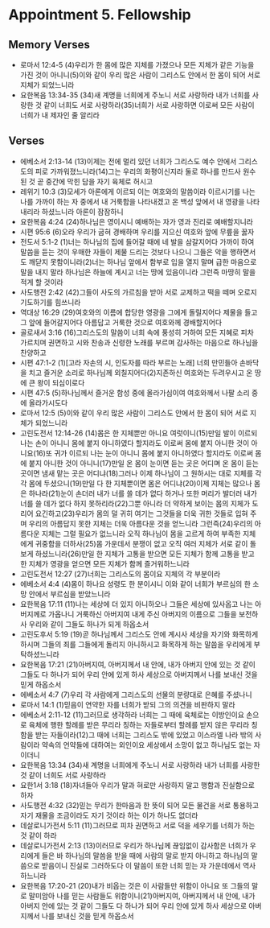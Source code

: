 #  Appointment 5. Fellowship

## Memory Verses
- 로마서 12:4-5 (4)우리가 한 몸에 많은 지체를 가졌으나 모든 지체가 같은 기능을 가진 것이 아니니(5)이와 같이 우리 많은 사람이 그리스도 안에서 한 몸이 되어 서로 지체가 되었느니라
- 요한복음 13:34-35 (34)새 계명을 너희에게 주노니 서로 사랑하라 내가 너희를 사랑한 것 같이 너희도 서로 사랑하라(35)너희가 서로 사랑하면 이로써 모든 사람이 너희가 내 제자인 줄 알리라

## Verses
- 에베소서 2:13-14 (13)이제는 전에 멀리 있던 너희가 그리스도 예수 안에서 그리스도의 피로 가까워졌느니라(14)그는 우리의 화평이신지라 둘로 하나를 만드사 원수 된 것 곧 중간에 막힌 담을 자기 육체로 허시고
- 레위기 10:3 (3)모세가 아론에게 이르되 이는 여호와의 말씀이라 이르시기를 나는 나를 가까이 하는 자 중에서 내 거룩함을 나타내겠고 온 백성 앞에서 내 영광을 나타내리라 하셨느니라 아론이 잠잠하니
- 요한복음 4:24 (24)하나님은 영이시니 예배하는 자가 영과 진리로 예배할지니라
- 시편 95:6 (6)오라 우리가 굽혀 경배하며 우리를 지으신 여호와 앞에 무릎을 꿇자
- 전도서 5:1-2 (1)너는 하나님의 집에 들어갈 때에 네 발을 삼갈지어다 가까이 하여 말씀을 듣는 것이 우매한 자들이 제물 드리는 것보다 나으니 그들은 악을 행하면서도 깨닫지 못함이니라(2)너는 하나님 앞에서 함부로 입을 열지 말며 급한 마음으로 말을 내지 말라 하나님은 하늘에 계시고 너는 땅에 있음이니라 그런즉 마땅히 말을 적게 할 것이라
- 사도행전 2:42 (42)그들이 사도의 가르침을 받아 서로 교제하고 떡을 떼며 오로지 기도하기를 힘쓰니라
- 역대상 16:29 (29)여호와의 이름에 합당한 영광을 그에게 돌릴지어다 제물을 들고 그 앞에 들어갈지어다 아름답고 거룩한 것으로 여호와께 경배할지어다
- 골로새서 3:16 (16)그리스도의 말씀이 너희 속에 풍성히 거하여 모든 지혜로 피차 가르치며 권면하고 시와 찬송과 신령한 노래를 부르며 감사하는 마음으로 하나님을 찬양하고
- 시편 47:1-2 (1)[고라 자손의 시, 인도자를 따라 부르는 노래] 너희 만민들아 손바닥을 치고 즐거운 소리로 하나님께 외칠지어다(2)지존하신 여호와는 두려우시고 온 땅에 큰 왕이 되심이로다
- 시편 47:5 (5)하나님께서 즐거운 함성 중에 올라가심이여 여호와께서 나팔 소리 중에 올라가시도다
- 로마서 12:5 (5)이와 같이 우리 많은 사람이 그리스도 안에서 한 몸이 되어 서로 지체가 되었느니라
- 고린도전서 12:14-26 (14)몸은 한 지체뿐만 아니요 여럿이니(15)만일 발이 이르되 나는 손이 아니니 몸에 붙지 아니하였다 할지라도 이로써 몸에 붙지 아니한 것이 아니요(16)또 귀가 이르되 나는 눈이 아니니 몸에 붙지 아니하였다 할지라도 이로써 몸에 붙지 아니한 것이 아니니(17)만일 온 몸이 눈이면 듣는 곳은 어디며 온 몸이 듣는 곳이면 냄새 맡는 곳은 어디냐(18)그러나 이제 하나님이 그 원하시는 대로 지체를 각각 몸에 두셨으니(19)만일 다 한 지체뿐이면 몸은 어디냐(20)이제 지체는 많으나 몸은 하나라(21)눈이 손더러 내가 너를 쓸 데가 없다 하거나 또한 머리가 발더러 내가 너를 쓸 데가 없다 하지 못하리라(22)그뿐 아니라 더 약하게 보이는 몸의 지체가 도리어 요긴하고(23)우리가 몸의 덜 귀히 여기는 그것들을 더욱 귀한 것들로 입혀 주며 우리의 아름답지 못한 지체는 더욱 아름다운 것을 얻느니라 그런즉(24)우리의 아름다운 지체는 그럴 필요가 없느니라 오직 하나님이 몸을 고르게 하여 부족한 지체에게 귀중함을 더하사(25)몸 가운데서 분쟁이 없고 오직 여러 지체가 서로 같이 돌보게 하셨느니라(26)만일 한 지체가 고통을 받으면 모든 지체가 함께 고통을 받고 한 지체가 영광을 얻으면 모든 지체가 함께 즐거워하느니라
- 고린도전서 12:27 (27)너희는 그리스도의 몸이요 지체의 각 부분이라
- 에베소서 4:4 (4)몸이 하나요 성령도 한 분이시니 이와 같이 너희가 부르심의 한 소망 안에서 부르심을 받았느니라
- 요한복음 17:11 (11)나는 세상에 더 있지 아니하오나 그들은 세상에 있사옵고 나는 아버지께로 가옵나니 거룩하신 아버지여 내게 주신 아버지의 이름으로 그들을 보전하사 우리와 같이 그들도 하나가 되게 하옵소서
- 고린도후서 5:19 (19)곧 하나님께서 그리스도 안에 계시사 세상을 자기와 화목하게 하시며 그들의 죄를 그들에게 돌리지 아니하시고 화목하게 하는 말씀을 우리에게 부탁하셨느니라
- 요한복음 17:21 (21)아버지여, 아버지께서 내 안에, 내가 아버지 안에 있는 것 같이 그들도 다 하나가 되어 우리 안에 있게 하사 세상으로 아버지께서 나를 보내신 것을 믿게 하옵소서
- 에베소서 4:7 (7)우리 각 사람에게 그리스도의 선물의 분량대로 은혜를 주셨나니
- 로마서 14:1 (1)믿음이 연약한 자를 너희가 받되 그의 의견을 비판하지 말라
- 에베소서 2:11-12 (11)그러므로 생각하라 너희는 그 때에 육체로는 이방인이요 손으로 육체에 행한 할례를 받은 무리라 칭하는 자들로부터 할례를 받지 않은 무리라 칭함을 받는 자들이라(12)그 때에 너희는 그리스도 밖에 있었고 이스라엘 나라 밖의 사람이라 약속의 언약들에 대하여는 외인이요 세상에서 소망이 없고 하나님도 없는 자이더니
- 요한복음 13:34 (34)새 계명을 너희에게 주노니 서로 사랑하라 내가 너희를 사랑한 것 같이 너희도 서로 사랑하라
- 요한1서 3:18 (18)자녀들아 우리가 말과 혀로만 사랑하지 말고 행함과 진실함으로 하자
- 사도행전 4:32 (32)믿는 무리가 한마음과 한 뜻이 되어 모든 물건을 서로 통용하고 자기 재물을 조금이라도 자기 것이라 하는 이가 하나도 없더라
- 데살로니가전서 5:11 (11)그러므로 피차 권면하고 서로 덕을 세우기를 너희가 하는 것 같이 하라
- 데살로니가전서 2:13 (13)이러므로 우리가 하나님께 끊임없이 감사함은 너희가 우리에게 들은 바 하나님의 말씀을 받을 때에 사람의 말로 받지 아니하고 하나님의 말씀으로 받음이니 진실로 그러하도다 이 말씀이 또한 너희 믿는 자 가운데에서 역사하느니라
- 요한복음 17:20-21 (20)내가 비옵는 것은 이 사람들만 위함이 아니요 또 그들의 말로 말미암아 나를 믿는 사람들도 위함이니(21)아버지여, 아버지께서 내 안에, 내가 아버지 안에 있는 것 같이 그들도 다 하나가 되어 우리 안에 있게 하사 세상으로 아버지께서 나를 보내신 것을 믿게 하옵소서
